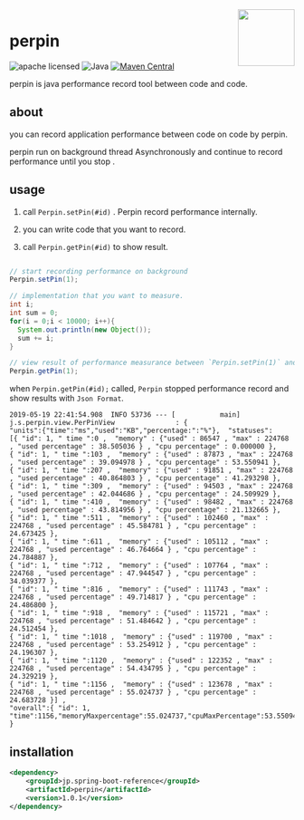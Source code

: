 <img src="https://imgur.com/lmDUg4B.png" align="right" width = "100" height = "100"> 

# perpin

![apache licensed](https://img.shields.io/badge/License-Apache_2.0-d94c32.svg)
![Java](https://img.shields.io/badge/Language-Java-f88909.svg)
[![Maven Central](https://maven-badges.herokuapp.com/maven-central/jp.spring-boot-reference/perpin/badge.svg)](https://maven-badges.herokuapp.com/maven-central/jp.spring-boot-reference/perpin)


perpin is java performance record tool between code and code.


## about

you can record application performance between code on code by perpin.

perpin run on background thread Asynchronously and continue to record performance until you stop .


## usage

1. call  `Perpin.setPin(#id)` . Perpin record performance internally. 

2. you can write code that you want to record.

3. call `Perpin.getPin(#id)` to show result.

```Java

// start recording performance on background
Perpin.setPin(1);

// implementation that you want to measure.
int i;
int sum = 0;
for(i = 0;i < 10000; i++){
  System.out.println(new Object());
  sum += i;
}

// view result of performance measurance between `Perpin.setPin(1)` and `Perpin.getPin(1)`
Perpin.getPin(1);
```


when `Perpin.getPin(#id);` called,  `Perpin` stopped performance record and show results with `Json Format`.


```terminal
2019-05-19 22:41:54.908  INFO 53736 --- [           main] j.s.perpin.view.PerPinView               : { 
"units":{"time":"ms","used":"KB","percentage:":"%"},  "statuses":
[{ "id": 1, " time ":0 ,  "memory" : {"used" : 86547 , "max" : 224768 , "used percentage" : 38.505036 } , "cpu percentage" : 0.000000 },
{ "id": 1, " time ":103 ,  "memory" : {"used" : 87873 , "max" : 224768 , "used percentage" : 39.094978 } , "cpu percentage" : 53.550941 },
{ "id": 1, " time ":207 ,  "memory" : {"used" : 91851 , "max" : 224768 , "used percentage" : 40.864803 } , "cpu percentage" : 41.293298 },
{ "id": 1, " time ":309 ,  "memory" : {"used" : 94503 , "max" : 224768 , "used percentage" : 42.044686 } , "cpu percentage" : 24.509929 },
{ "id": 1, " time ":410 ,  "memory" : {"used" : 98482 , "max" : 224768 , "used percentage" : 43.814956 } , "cpu percentage" : 21.132665 },
{ "id": 1, " time ":511 ,  "memory" : {"used" : 102460 , "max" : 224768 , "used percentage" : 45.584781 } , "cpu percentage" : 24.673425 },
{ "id": 1, " time ":611 ,  "memory" : {"used" : 105112 , "max" : 224768 , "used percentage" : 46.764664 } , "cpu percentage" : 24.784887 },
{ "id": 1, " time ":712 ,  "memory" : {"used" : 107764 , "max" : 224768 , "used percentage" : 47.944547 } , "cpu percentage" : 34.039377 },
{ "id": 1, " time ":816 ,  "memory" : {"used" : 111743 , "max" : 224768 , "used percentage" : 49.714817 } , "cpu percentage" : 24.486800 },
{ "id": 1, " time ":918 ,  "memory" : {"used" : 115721 , "max" : 224768 , "used percentage" : 51.484642 } , "cpu percentage" : 24.512454 },
{ "id": 1, " time ":1018 ,  "memory" : {"used" : 119700 , "max" : 224768 , "used percentage" : 53.254912 } , "cpu percentage" : 24.196307 },
{ "id": 1, " time ":1120 ,  "memory" : {"used" : 122352 , "max" : 224768 , "used percentage" : 54.434795 } , "cpu percentage" : 24.329219 },
{ "id": 1, " time ":1156 ,  "memory" : {"used" : 123678 , "max" : 224768 , "used percentage" : 55.024737 } , "cpu percentage" : 24.683728 }] , 
"overall":{ "id": 1, "time":1156,"memoryMaxpercentage":55.024737,"cpuMaxPercentage":53.550941,"cpuAverage":26.630233} }

```


## installation

```xml
<dependency>
	<groupId>jp.spring-boot-reference</groupId>
	<artifactId>perpin</artifactId>
	<version>1.0.1</version>
</dependency>

```



